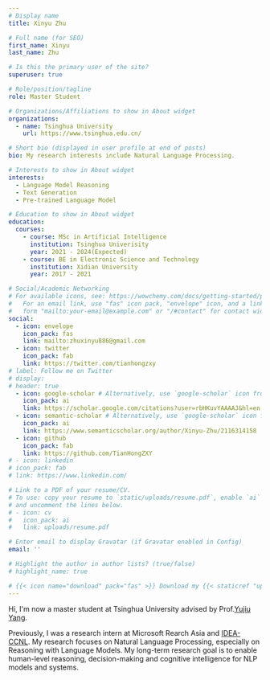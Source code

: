 ```yaml
---
# Display name
title: Xinyu Zhu

# Full name (for SEO)
first_name: Xinyu
last_name: Zhu

# Is this the primary user of the site?
superuser: true

# Role/position/tagline
role: Master Student

# Organizations/Affiliations to show in About widget
organizations:
  - name: Tsinghua University
    url: https://www.tsinghua.edu.cn/

# Short bio (displayed in user profile at end of posts)
bio: My research interests include Natural Language Processing.

# Interests to show in About widget
interests:
  - Language Model Reasoning
  - Text Generation
  - Pre-trained Language Model

# Education to show in About widget
education:
  courses:
    - course: MSc in Artificial Intelligence
      institution: Tsinghua Univerisity
      year: 2021 - 2024(Expected)
    - course: BE in Electronic Science and Technology
      institution: Xidian University
      year: 2017 - 2021

# Social/Academic Networking
# For available icons, see: https://wowchemy.com/docs/getting-started/page-builder/#icons
#   For an email link, use "fas" icon pack, "envelope" icon, and a link in the
#   form "mailto:your-email@example.com" or "/#contact" for contact widget.
social:
  - icon: envelope
    icon_pack: fas
    link: mailto:zhuxinyu886@gmail.com
  - icon: twitter
    icon_pack: fab
    link: https://twitter.com/tianhongzxy
# label: Follow me on Twitter
# display:
# header: true
  - icon: google-scholar # Alternatively, use `google-scholar` icon from `ai` icon pack
    icon_pack: ai
    link: https://scholar.google.com/citations?user=rbHKuvYAAAAJ&hl=en
  - icon: semantic-scholar # Alternatively, use `google-scholar` icon from `ai` icon pack
    icon_pack: ai
    link: https://www.semanticscholar.org/author/Xinyu-Zhu/2116314158
  - icon: github
    icon_pack: fab
    link: https://github.com/TianHongZXY
# - icon: linkedin
# icon_pack: fab
# link: https://www.linkedin.com/

# Link to a PDF of your resume/CV.
# To use: copy your resume to `static/uploads/resume.pdf`, enable `ai` icons in `params.yaml`,
# and uncomment the lines below.
# - icon: cv
#   icon_pack: ai
#   link: uploads/resume.pdf

# Enter email to display Gravatar (if Gravatar enabled in Config)
email: ''

# Highlight the author in author lists? (true/false)
# highlight_name: true

# {{< icon name="download" pack="fas" >}} Download my {{< staticref "uploads/demo_resume.pdf" "newtab" >}}resumé{{< /staticref >}}.
---
```


Hi, I'm now a master student at Tsinghua University advised by Prof.[Yujiu Yang](https://sites.google.com/view/iigroup-thu/home).

Previously, I was a research intern at Microsoft Rearch Asia and [IDEA-CCNL](https://www.idea.edu.cn/research/ccnl.html). My research focuses on Natural Language Processing, especially on Reasoning with Language Models. My long-term research goal is to enable human-level reasoning, decision-making and cognitive intelligence for NLP models and systems.


